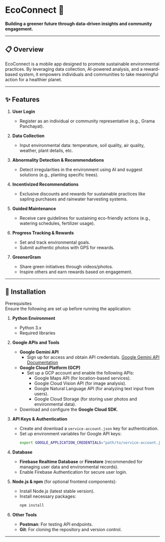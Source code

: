 # EcoConnect 🌱  
**Building a greener future through data-driven insights and community engagement.**  

---

## 📋 Overview  
EcoConnect is a mobile app designed to promote sustainable environmental practices. By leveraging data collection, AI-powered analysis, and a reward-based system, it empowers individuals and communities to take meaningful action for a healthier planet.

---

## ✨ Features  
1. **User Login**  
   - Register as an individual or community representative (e.g., Grama Panchayat).  

2. **Data Collection**  
   - Input environmental data: temperature, soil quality, air quality, weather, plant details, etc.  

3. **Abnormality Detection & Recommendations**  
   - Detect irregularities in the environment using AI and suggest solutions (e.g., planting specific trees).  

4. **Incentivized Recommendations**  
   - Exclusive discounts and rewards for sustainable practices like sapling purchases and rainwater harvesting systems.  

5. **Guided Maintenance**  
   - Receive care guidelines for sustaining eco-friendly actions (e.g., watering schedules, fertilizer usage).  

6. **Progress Tracking & Rewards**  
   - Set and track environmental goals.  
   - Submit authentic photos with GPS for rewards.  

7. **GreenerGram**  
   - Share green initiatives through videos/photos.  
   - Inspire others and earn rewards based on engagement.  

---

## 🚀 Installation  

 Prerequisites  
Ensure the following are set up before running the application:  
1. **Python Environment**  
   - Python 3.x  
   - Required libraries
2. **Google APIs and Tools**  
   - **Google Gemini API**  
     - Sign up for access and obtain API credentials. [Google Gemini API Documentation](https://cloud.google.com/gemini)  
   - **Google Cloud Platform (GCP)**  
     - Set up a GCP account and enable the following APIs:  
       - Google Maps API (for location-based services).  
       - Google Cloud Vision API (for image analysis).  
       - Google Natural Language API (for analyzing text input from users).  
       - Google Cloud Storage (for storing user photos and environmental data).  
   - Download and configure the **Google Cloud SDK**.  

3. **API Keys & Authentication**  
   - Create and download a `service-account.json` key for authentication.  
   - Set up environment variables for Google API keys:  
     ```bash  
     export GOOGLE_APPLICATION_CREDENTIALS="path/to/service-account.json"  
     ```  

4. **Database**  
   - **Firebase Realtime Database** or **Firestore** (recommended for managing user data and environmental records).  
   - Enable Firebase Authentication for secure user login.  

5. **Node.js & npm** (for optional frontend components):  
   - Install Node.js (latest stable version).  
   - Install necessary packages:  
     ```bash  
     npm install  
     ```  

6. **Other Tools**  
   - **Postman**: For testing API endpoints.  
   - **Git**: For cloning the repository and version control.  

---

